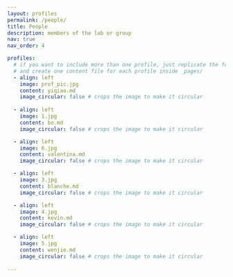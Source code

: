 ```yaml
---
layout: profiles
permalink: /people/
title: People
description: members of the lab or group
nav: true
nav_order: 4

profiles:
  # if you want to include more than one profile, just replicate the following block
  # and create one content file for each profile inside _pages/
  - align: left
    image: prof_pic.jpg
    content: yiqiao.md
    image_circular: false # crops the image to make it circular
    
  - align: left
    image: 1.jpg
    content: bo.md
    image_circular: false # crops the image to make it circular

  - align: left
    image: 6.jpg
    content: valentina.md
    image_circular: false # crops the image to make it circular

  - align: left
    image: 3.jpg
    content: blanche.md
    image_circular: false # crops the image to make it circular

  - align: left
    image: 4.jpg
    content: kevin.md
    image_circular: false # crops the image to make it circular

  - align: left
    image: 5.jpg
    content: wenjie.md
    image_circular: false # crops the image to make it circular
    
---
```


